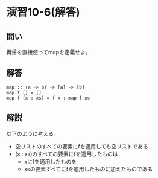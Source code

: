 演習10-6(解答)
==============

問い
----

再帰を直接使ってmapを定義せよ。

解答
----

    map :: (a -> b) -> [a] -> [b]
    map f [] = []
    map f (x : xs) = f x : map f xs

解説
----

以下のように考える。

* 空リストのすべての要素にfを適用しても空リストである
* (x : xs)のすべての要素にfを適用したものは
    + xにfを適用したものを
    + xsの要素すべてにfを適用したものに加えたものである
